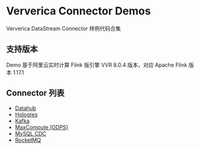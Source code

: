 # Ververica Connector Demos

Ververica DataStream Connector 样例代码合集

## 支持版本
Demo 基于阿里云实时计算 Flink 版引擎 VVR 8.0.4 版本，对应 Apache Flink 版本 1.17.1

## Connector 列表
- [Datahub](https://help.aliyun.com/zh/flink/developer-reference/datahub-connector#section-kqf-vre-chj)
- [Hologres](https://help.aliyun.com/zh/flink/developer-reference/hologres-connector#section-0is-6vc-9bu)
- [Kafka](https://help.aliyun.com/zh/flink/developer-reference/kafka-connector#section-cda-o0m-bgb)
- [MaxCompute (ODPS)](https://help.aliyun.com/zh/flink/developer-reference/maxcompute-connector#p-tbb-6lm-jts)
- [MySQL CDC](https://help.aliyun.com/zh/flink/developer-reference/mysql-connector#section-7ot-i9o-dpz)
- [RocketMQ](https://help.aliyun.com/zh/flink/developer-reference/apsaramq-for-rocketmq-connector#section-19l-n0z-vn8)